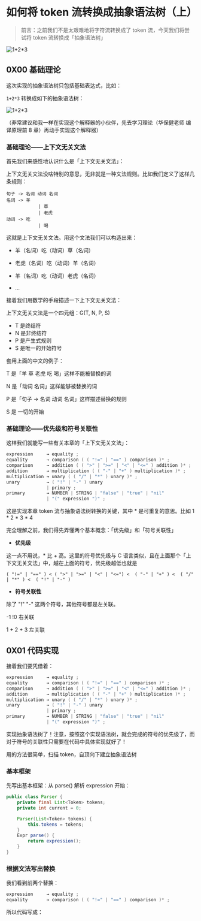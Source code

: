 # 如何将 token 流转换成抽象语法树（上）



> 前言：之前我们不是太艰难地将字符流转换成了 token 流，今天我们将尝试将 token 流转换成「抽象语法树」



![1+2*3](https://upload-images.jianshu.io/upload_images/15548795-52d22281e236ce9e.png?imageMogr2/auto-orient/strip%7CimageView2/2/w/1240)

## 0X00 基础理论



这次实现的抽象语法树只包括基础表达式，比如：



`1+2*3` 转换成如下的抽象语法树：



![1+2*3](https://upload-images.jianshu.io/upload_images/15548795-52d22281e236ce9e.png?imageMogr2/auto-orient/strip%7CimageView2/2/w/1240)





（非常建议和我一样在实现这个解释器的小伙伴，先去学习理论（华保健老师 编译原理前 8 章）再动手实现这个解释器）







### 基础理论——上下文无关文法



首先我们来感性地认识什么是「上下文无关文法」：



上下文无关文法没啥特别的意思，无非就是一种文法规则。比如我们定义了这样几条规则：



```
句子 -> 名词 动词 名词
名词 -> 羊
			| 草
			| 老虎
动词 -> 吃
			| 喝
```



这就是上下文无关文法。用这个文法我们可以构造出来：



+ 羊（名词）吃（动词）草（名词）

+ 老虎（名词）吃（动词）羊（名词）
+ 羊（名词）吃（动词）老虎（名词）

+ ...



接着我们用数学的手段描述一下上下文无关文法：



上下文无关文法是一个四元组：G(T, N, P, S)

- T 是终结符
- N 是非终结符
- P 是产生式规则
- S 是唯一的开始符号



套用上面的中文的例子：



T 是「羊 草 老虎 吃 喝」这样不能被替换的词

N 是「动词 名词」这样能够被替换的词

P 是「句子 -> 名词 动词 名词」这样描述替换的规则

S 是 一切的开始



### 基础理论——优先级和符号关联性



这样我们就能写一些有关本章的「上下文无关文法」：



```c
expression     → equality ;
equality       → comparison ( ( "!=" | "==" ) comparison )* ;
comparison     → addition ( ( ">" | ">=" | "<" | "<=" ) addition )* ;
addition       → multiplication ( ( "-" | "+" ) multiplication )* ;
multiplication → unary ( ( "/" | "*" ) unary )* ;
unary          → ( "!" | "-" ) unary
               | primary ;
primary        → NUMBER | STRING | "false" | "true" | "nil"
               | "(" expression ")" ;
```





这是实现本章 token 流与抽象语法树转换的关键，其中 * 是可重复的意思。比如 1 * 2 * 3 * 4



完全理解之前，我们得先弄懂两个基本概念：「优先级」和「符号关联性」



+ **优先级**

这一点不用说，* 比 + 高。这里的符号优先级与 C 语言类似，且在上面那个「上下文无关文法」中，越在上面的符号，优先级越低也就是



`( "!=" | "==" ) < ( ">" | ">=" | "<" | "<=") <  ( "-" | "+" ) <  ( "/" | "*" ) <  ( "!" | "-" )`



+ **符号关联性**



除了 "!" "-" 这两个符号，其他符号都是左关联。



-1 !0 右关联



1 + 2 + 3 左关联



## 0X01 代码实现



接着我们要凭借着：



```c
expression     → equality ;
equality       → comparison ( ( "!=" | "==" ) comparison )* ;
comparison     → addition ( ( ">" | ">=" | "<" | "<=" ) addition )* ;
addition       → multiplication ( ( "-" | "+" ) multiplication )* ;
multiplication → unary ( ( "/" | "*" ) unary )* ;
unary          → ( "!" | "-" ) unary
               | primary ;
primary        → NUMBER | STRING | "false" | "true" | "nil"
               | "(" expression ")" ;
```



实现抽象语法树了！注意，按照这个实现语法树，就会完成的符号的优先级了，而对于符号的关联性只需要在代码中具体实现就好了！



用的方法很简单，扫描 token，自顶向下建立抽象语法树





### 基本框架



先写出基本框架：从 parse() 解析 expression 开始：



```java
public class Parser {
    private final List<Token> tokens;
    private int current = 0;

    Parser(List<Token> tokens) {
        this.tokens = tokens;
    }
    Expr parse() {
        return expression();
    }
}
```



### 根据文法写出替换



我们看到前两个替换：



```c
expression     → equality ;
equality       → comparison ( ( "!=" | "==" ) comparison )* ;
```





所以代码写成：

```java

```
















